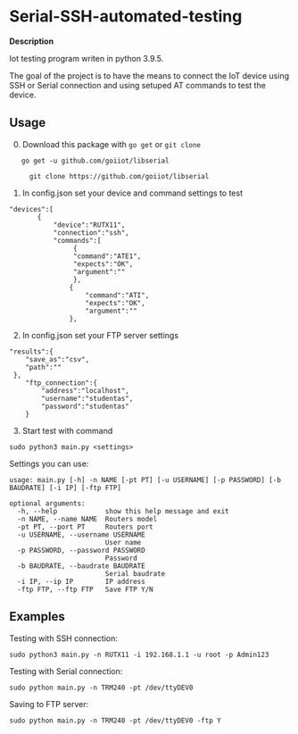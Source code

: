 # Serial-SSH-automated-testing

**Description**

Iot testing program writen in python 3.9.5.

The goal of the project is to have the means to connect the IoT device using SSH or Serial connection
and using setuped AT commands to test the device. 

## Usage
0. Download this package with `go get` or `git clone`
```
   go get -u github.com/goiiot/libserial
	 
	 git clone https://github.com/goiiot/libserial
```
1. In config.json set your device and command settings to test

```
"devices":[
       {
           "device":"RUTX11",
           "connection":"ssh",
           "commands":[
                {
                "command":"ATE1",
                "expects":"OK",
                "argument":""
                },
               {
                   "command":"ATI",
                   "expects":"OK",
                   "argument":""
               },
```
2. In config.json set your FTP server settings

```
"results":{
    "save_as":"csv",
    "path":""
 },
    "ftp_connection":{
        "address":"localhost",
        "username":"studentas",
        "password":"studentas"
    }
```

3. Start test with command

`sudo python3 main.py <settings>`

Settings you can use:

```
usage: main.py [-h] -n NAME [-pt PT] [-u USERNAME] [-p PASSWORD] [-b BAUDRATE] [-i IP] [-ftp FTP]

optional arguments:
  -h, --help            show this help message and exit
  -n NAME, --name NAME  Routers model
  -pt PT, --port PT     Routers port
  -u USERNAME, --username USERNAME
                        User name
  -p PASSWORD, --password PASSWORD
                        Password
  -b BAUDRATE, --baudrate BAUDRATE
                        Serial baudrate
  -i IP, --ip IP        IP address
  -ftp FTP, --ftp FTP   Save FTP Y/N
```

## Examples

Testing with SSH connection:

`sudo python3 main.py -n RUTX11 -i 192.168.1.1 -u root -p Admin123`

Testing with Serial connection:

`sudo python main.py -n TRM240 -pt /dev/ttyDEV0`

Saving to FTP server:

`sudo python main.py -n TRM240 -pt /dev/ttyDEV0 -ftp Y`
